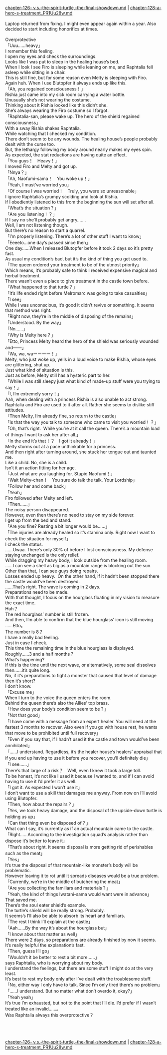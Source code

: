 [chapter-126- v.s.-the-spirit-turtle,-the-final-showdown.md](./chapter-126- v.s.-the-spirit-turtle,-the-final-showdown.md) | [chapter-128-a-hero-s-treatment_PR1Uu28w.md](./chapter-128-a-hero-s-treatment_PR1Uu28w.md) <br/>
<br/>
Laptop returned from fixing. I might even appear again within a year. Also decided to start including honorifics at times.<br/>
 <br/>
Overprotective<br/>
「Uuu……heavy」<br/>
I remember this feeling.<br/>
I open my eyes and check the surroundings.<br/>
Looks like I was put to sleep in the healing house’s bed.<br/>
When I look I see Firo is sleeping while leaning on me, and Raphtalia fell asleep while sitting in a chair.<br/>
This is still fine, but for some reason even Melty is sleeping with Firo.<br/>
Again huh. When I use Blutopfer it always ends up like this.<br/>
「Ah, you regained consciousness！」<br/>
Rishia just came into my sick room carrying a water bottle.<br/>
Unusually she’s not wearing the costume.<br/>
Thinking about it Rishia looked like this didn’t she.<br/>
She’s always wearing the Firo costume so I forgot.<br/>
「Raphtalia-san, please wake up. The hero of the shield regained consciousness」<br/>
With a sway Rishia shakes Raphtalia.<br/>
While watching that I checked my condition.<br/>
There don’t seem to be any wounds. The healing house’s people probably dealt with the curse too.<br/>
But, the lethargy following my body around nearly makes my eyes spin.<br/>
As expected, the stat reductions are having quite an effect.<br/>
「You guys！　Heavy！」<br/>
I moved Firo and Melty and got up.<br/>
「Nnya？」<br/>
「Ah, Naofumi-sama！　You woke up！」<br/>
「Yeah, I must’ve worried you」<br/>
「Of course I was worried！　Truly, you were so unreasonable」<br/>
I ignore Raphtalia’s grumpy scolding and look at Rishia.<br/>
If I obediently listened to this from the beginning the sun will set after all.<br/>
「What’s the situation？」<br/>
「Are you listening！？」<br/>
If I say no she’ll probably get angry…….<br/>
Well, I am not listening though.<br/>
But there’s no reason to start a quarrel.<br/>
「I’m properly listening. There’s a lot of other stuff I want to know」<br/>
「Eeeeto…one day’s passed since then」<br/>
One day……When I released Blutopfer before it took 2 days so it’s pretty fast.<br/>
As usual my condition’s bad, but it’s the kind of thing you get used to.<br/>
「The queen ordered your treatment to be of the utmost priority」<br/>
Which means, it’s probably safe to think I received expensive magical and herbal treatment.<br/>
There wasn’t even a place to give treatment in the castle town before.<br/>
「What happened to that turtle？」<br/>
「It’s life ended right before Melromarc was going to take casualties」<br/>
「I see」<br/>
While I was unconscious, it’s good it didn’t revive or something. It seems that method was right.<br/>
「Right now, they’re in the middle of disposing of the remains」<br/>
「Understood. By the way」<br/>
「Nn……」<br/>
「Why is Melty here？」<br/>
「Etto, Princess Melty heard the hero of the shield was seriously wounded and――」<br/>
「Wa, wa, waーーーー！」<br/>
Melty, who just woke up, yells in a loud voice to make Rishia, whose eyes are glittering, shut up.<br/>
Just what kind of situation is this.<br/>
Just as before, Melty still has a hysteric part to her.<br/>
「While I was still sleepy just what kind of made-up stuff were you trying to say！」<br/>
「I, I’m extremely sorry！」<br/>
Aah, when dealing with a princess Rishia is also unable to act strong.<br/>
Raphtalia and Firo are used to it after all. Rather she seems to dislike stiff attitudes.<br/>
「Then Melty, I’m already fine, so return to the castle」<br/>
「Is that the way you talk to someone who came to visit you worried！？」<br/>
「Oh, that’s right.  While you’re at it call the queen. There’s a mountain load of things I want to ask her after all.」<br/>
「In the end it’s that！？　I got it already！」<br/>
Melty storms out at a pace unthinkable for a princess.<br/>
And then right after turning around, she stuck her tongue out and taunted me.<br/>
Like a child. No, she is a child.<br/>
Isn’t it an action fitting for her age.<br/>
「Just what are you laughing for. Stupid Naofumi！」<br/>
「Wait Melty-chan！　You sure do talk the talk. Your Lordship」<br/>
「Follow her and come back」<br/>
「Yeah」<br/>
Firo followed after Melty and left.<br/>
「Then……」<br/>
The noisy person disappeared.<br/>
However, even then there’s no need to stay on my side forever.<br/>
I get up from the bed and stand.<br/>
「Are you fine? Resting a bit longer would be……」<br/>
「The injuries are already healed so it’s stamina only. Right now I want to check the situation for myself」<br/>
I check the status.<br/>
……Uwaa. There’s only 30% of before I lost consciousness. My defense staying unchanged is the only relief.<br/>
While dragging my heavy body, I look outside from the healing room.<br/>
……I can see a shell as big as a mountain range is blocking out the sun.<br/>
Other than that, I can see guys doing repairs.<br/>
Losses ended up heavy.  On the other hand, if it hadn’t been stopped there the castle would’ve been destroyed.<br/>
……That’s right. The wave is coming in 2 days.<br/>
Preparations need to be made.<br/>
With that thought, I focus on the hourglass floating in my vision to measure the exact time.<br/>
Huh？<br/>
The red hourglass’ number is still frozen.<br/>
And then, I’m able to confirm that the blue hourglass’ icon is still moving.<br/>
……Etto。<br/>
The number is 8？<br/>
I have a really bad feeling.<br/>
Just in case I check.<br/>
This time the remaining time in the blue hourglass is displayed.<br/>
Roughly……3 and a half months？<br/>
What’s happening?<br/>
If this is the time until the next wave, or alternatively, some seal dissolves then……it’s quite long.<br/>
No, if it’s preparations to fight a monster that caused that level of damage then it’s short?<br/>
I don’t know.<br/>
「Excuse me」<br/>
When I turn to the voice the queen enters the room.<br/>
Behind the queen there’s also the Allies’ top brass.<br/>
「How does your body’s condition seem to be？」<br/>
「Not that good」<br/>
「I have come with a message from an expert healer. You will need at the fastest 3 months to recover. Also even if you go with house rest, he wants that move to be prohibited until full recovery」<br/>
「Even if you say that, if I hadn’t used it the castle and town would’ve been annihilated」<br/>
「……I understand. Regardless, it’s the healer house’s healers’ appraisal that if you end up having to use it before you recover, you’ll definitely die」<br/>
「I see……」<br/>
There’s that large of a risk？　Well, even I knew it took a large toll.<br/>
To be honest, it’s not like I used it because I wanted to, and if I can avoid having to use it I’d prefer it as well.<br/>
「I got it. As expected I won’t use it」<br/>
I don’t want to use a skill that damages me anyway. From now on I’ll avoid using Blutopfer.<br/>
「Then, how about the repairs？」<br/>
「Yes, we took heavy damage, and the disposal of the upside-down turtle is holding us up」<br/>
「Can that thing even be disposed of？」<br/>
What can I say, it’s currently as if an actual mountain came to the castle.<br/>
「Right……According to the investigation squad’s analysis rather than dispose it’s better to leave it」<br/>
「That’s about right. It seems disposal is more getting rid of perishables such as the meat」<br/>
「Yes」<br/>
It’s true the disposal of that mountain-like monster’s body will be problematic.<br/>
However leaving it to rot until it spreads diseases would be a true problem.<br/>
「Currently, we’re in the middle of butchering the meat」<br/>
「Are you collecting the familiars and materials？」<br/>
「Yeah, the kind of things Iwatani-sama would want were in advance」<br/>
That saved me.<br/>
There’s the soul eater shield’s example.<br/>
The turtle’s shield will be really strong. Probably.<br/>
It seems’s I’ll also be able to absorb its heart and familiars.<br/>
「The rest I think I’ll explain at the castle」<br/>
「Aah……By the way it’s about the hourglass but」<br/>
「I know about that matter as well」<br/>
There were 2 days, so preparations are already finished by now it seems.<br/>
It’s really helpful the explanation’s fast.<br/>
「Then, guess I’ll go」<br/>
「Wouldn’t it be better to rest a bit more……」<br/>
says Raphtalia, who is worrying about my body.<br/>
I understand the feelings, but there are some stuff I might do at the very least.<br/>
It’s best to rest my body only after I’ve dealt with the troublesome stuff.<br/>
「No, either way I only have to talk. Since I’m only tired there’s no problem」<br/>
「……I understand. But no matter what don’t overdo it, okay?」<br/>
「Yeah yeah」<br/>
It’s true I’m exhausted, but not to the point that I’ll die. I’d prefer if I wasn’t treated like an invalid……。<br/>
Was Raphtalia always this overprotective？<br/>
<br/>
<br/>
<br/>
<br/>
[chapter-126- v.s.-the-spirit-turtle,-the-final-showdown.md](./chapter-126- v.s.-the-spirit-turtle,-the-final-showdown.md) | [chapter-128-a-hero-s-treatment_PR1Uu28w.md](./chapter-128-a-hero-s-treatment_PR1Uu28w.md) <br/>

